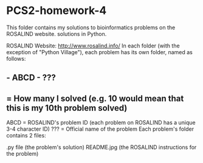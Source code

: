 # PCS2-homework-4
This folder contains my solutions to bioinformatics problems on the ROSALIND website. solutions in Python.

ROSALIND Website: http://www.rosalind.info/
In each folder (with the exception of "Python Village"), each problem has its own folder, named as follows:

## - ABCD - ???
## = How many I solved (e.g. 10 would mean that this is my 10th problem solved)
ABCD = ROSALIND's problem ID (each problem on ROSALIND has a unique 3-4 character ID)
??? = Official name of the problem
Each problem's folder contains 2 files:

.py file (the problem's solution)
README.jpg (the ROSALIND instructions for the problem)
